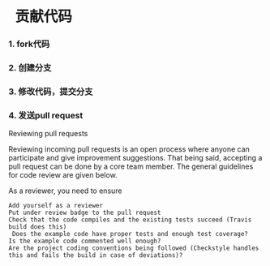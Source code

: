 #   贡献代码
### 1. fork代码
### 2. 创建分支
### 3. 修改代码，提交分支
### 4. 发送pull request

Reviewing pull requests


Reviewing incoming pull requests is an open process where anyone can participate and give improvement suggestions. That being said, accepting a pull request can be done by a core team member. The general guidelines for code review are given below.

As a reviewer, you need to ensure

    Add yourself as a reviewer
    Put under review badge to the pull request
    Check that the code compiles and the existing tests succeed (Travis build does this)
     Does the example code have proper tests and enough test coverage?
    Is the example code commented well enough?
    Are the project coding conventions being followed (Checkstyle handles this and fails the build in case of deviations)?
    

